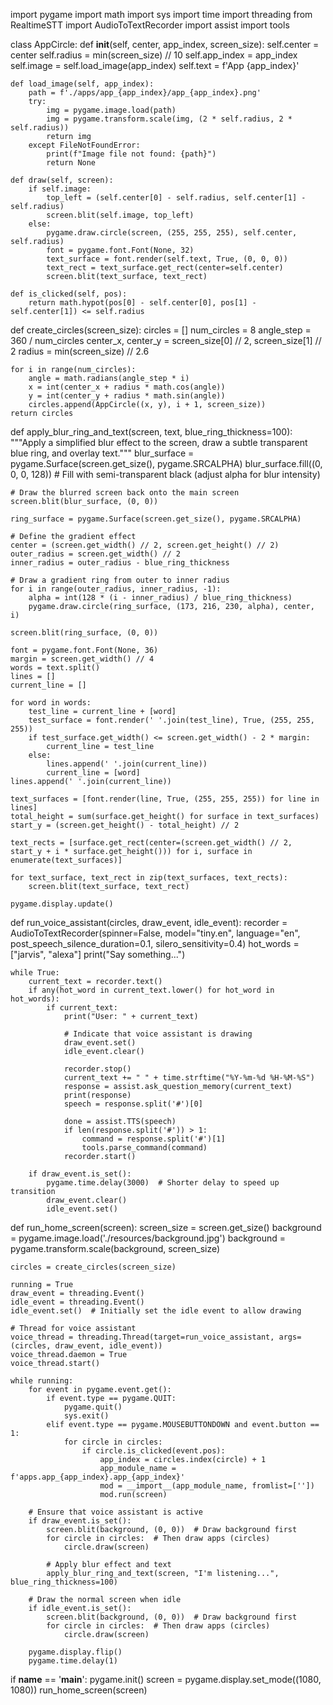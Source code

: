 import pygame
import math
import sys
import time
import threading
from RealtimeSTT import AudioToTextRecorder
import assist
import tools

class AppCircle:
    def __init__(self, center, app_index, screen_size):
        self.center = center
        self.radius = min(screen_size) // 10
        self.app_index = app_index
        self.image = self.load_image(app_index)
        self.text = f'App {app_index}'

    def load_image(self, app_index):
        path = f'./apps/app_{app_index}/app_{app_index}.png'
        try:
            img = pygame.image.load(path)
            img = pygame.transform.scale(img, (2 * self.radius, 2 * self.radius))
            return img
        except FileNotFoundError:
            print(f"Image file not found: {path}")
            return None

    def draw(self, screen):
        if self.image:
            top_left = (self.center[0] - self.radius, self.center[1] - self.radius)
            screen.blit(self.image, top_left)
        else:
            pygame.draw.circle(screen, (255, 255, 255), self.center, self.radius)
            font = pygame.font.Font(None, 32)
            text_surface = font.render(self.text, True, (0, 0, 0))
            text_rect = text_surface.get_rect(center=self.center)
            screen.blit(text_surface, text_rect)

    def is_clicked(self, pos):
        return math.hypot(pos[0] - self.center[0], pos[1] - self.center[1]) <= self.radius

def create_circles(screen_size):
    circles = []
    num_circles = 8
    angle_step = 360 / num_circles
    center_x, center_y = screen_size[0] // 2, screen_size[1] // 2
    radius = min(screen_size) // 2.6

    for i in range(num_circles):
        angle = math.radians(angle_step * i)
        x = int(center_x + radius * math.cos(angle))
        y = int(center_y + radius * math.sin(angle))
        circles.append(AppCircle((x, y), i + 1, screen_size))
    return circles

def apply_blur_ring_and_text(screen, text, blue_ring_thickness=100):
    """Apply a simplified blur effect to the screen, draw a subtle transparent blue ring, and overlay text."""
    blur_surface = pygame.Surface(screen.get_size(), pygame.SRCALPHA)
    blur_surface.fill((0, 0, 0, 128))  # Fill with semi-transparent black (adjust alpha for blur intensity)

    # Draw the blurred screen back onto the main screen
    screen.blit(blur_surface, (0, 0))

    ring_surface = pygame.Surface(screen.get_size(), pygame.SRCALPHA)

    # Define the gradient effect
    center = (screen.get_width() // 2, screen.get_height() // 2)
    outer_radius = screen.get_width() // 2
    inner_radius = outer_radius - blue_ring_thickness

    # Draw a gradient ring from outer to inner radius
    for i in range(outer_radius, inner_radius, -1):
        alpha = int(128 * (i - inner_radius) / blue_ring_thickness)
        pygame.draw.circle(ring_surface, (173, 216, 230, alpha), center, i)

    screen.blit(ring_surface, (0, 0))

    font = pygame.font.Font(None, 36)
    margin = screen.get_width() // 4
    words = text.split()
    lines = []
    current_line = []

    for word in words:
        test_line = current_line + [word]
        test_surface = font.render(' '.join(test_line), True, (255, 255, 255))
        if test_surface.get_width() <= screen.get_width() - 2 * margin:
            current_line = test_line
        else:
            lines.append(' '.join(current_line))
            current_line = [word]
    lines.append(' '.join(current_line))

    text_surfaces = [font.render(line, True, (255, 255, 255)) for line in lines]
    total_height = sum(surface.get_height() for surface in text_surfaces)
    start_y = (screen.get_height() - total_height) // 2

    text_rects = [surface.get_rect(center=(screen.get_width() // 2, start_y + i * surface.get_height())) for i, surface in enumerate(text_surfaces)]

    for text_surface, text_rect in zip(text_surfaces, text_rects):
        screen.blit(text_surface, text_rect)

    pygame.display.update()

def run_voice_assistant(circles, draw_event, idle_event):
    recorder = AudioToTextRecorder(spinner=False, model="tiny.en", language="en", post_speech_silence_duration=0.1, silero_sensitivity=0.4)
    hot_words = ["jarvis", "alexa"]
    print("Say something...")

    while True:
        current_text = recorder.text()
        if any(hot_word in current_text.lower() for hot_word in hot_words):
            if current_text:
                print("User: " + current_text)

                # Indicate that voice assistant is drawing
                draw_event.set()
                idle_event.clear()

                recorder.stop()
                current_text += " " + time.strftime("%Y-%m-%d %H-%M-%S")
                response = assist.ask_question_memory(current_text)
                print(response)
                speech = response.split('#')[0]

                done = assist.TTS(speech)
                if len(response.split('#')) > 1:
                    command = response.split('#')[1]
                    tools.parse_command(command)
                recorder.start()

        if draw_event.is_set():
            pygame.time.delay(3000)  # Shorter delay to speed up transition
            draw_event.clear()
            idle_event.set()

def run_home_screen(screen):
    screen_size = screen.get_size()
    background = pygame.image.load('./resources/background.jpg')
    background = pygame.transform.scale(background, screen_size)

    circles = create_circles(screen_size)

    running = True
    draw_event = threading.Event()
    idle_event = threading.Event()
    idle_event.set()  # Initially set the idle event to allow drawing

    # Thread for voice assistant
    voice_thread = threading.Thread(target=run_voice_assistant, args=(circles, draw_event, idle_event))
    voice_thread.daemon = True
    voice_thread.start()

    while running:
        for event in pygame.event.get():
            if event.type == pygame.QUIT:
                pygame.quit()
                sys.exit()
            elif event.type == pygame.MOUSEBUTTONDOWN and event.button == 1:
                for circle in circles:
                    if circle.is_clicked(event.pos):
                        app_index = circles.index(circle) + 1
                        app_module_name = f'apps.app_{app_index}.app_{app_index}'
                        mod = __import__(app_module_name, fromlist=[''])
                        mod.run(screen)

        # Ensure that voice assistant is active
        if draw_event.is_set():
            screen.blit(background, (0, 0))  # Draw background first
            for circle in circles:  # Then draw apps (circles)
                circle.draw(screen)

            # Apply blur effect and text
            apply_blur_ring_and_text(screen, "I'm listening...", blue_ring_thickness=100)

        # Draw the normal screen when idle
        if idle_event.is_set():
            screen.blit(background, (0, 0))  # Draw background first
            for circle in circles:  # Then draw apps (circles)
                circle.draw(screen)

        pygame.display.flip()
        pygame.time.delay(1)

if __name__ == '__main__':
    pygame.init()
    screen = pygame.display.set_mode((1080, 1080))
    run_home_screen(screen)

